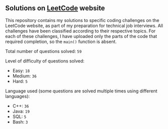 ## Solutions on [LeetCode](https://leetcode.com/) website

This repository contains my solutions to specific coding challenges on the LeetCode website, as part of my preparation for technical job interviews. All challenges have been classified according to their respective topics. For each of these challenges, I have uploaded only the parts of the code that required completion, so the `main()` function is absent.

Total number of questions solved: `59`

Level of difficulty of questions solved:
* Easy: `18`
* Medium: `36`
* Hard: `5`

Language used (some questions are solved multiple times using different languages):
* C++: `36`
* Java: `19`
* SQL: `5`
* Bash: `3`
